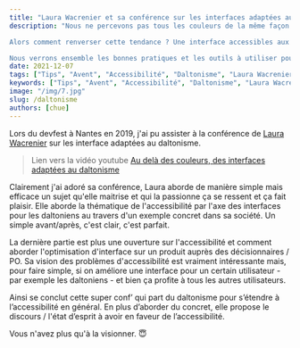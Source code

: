 ```yaml
---
title: "Laura Wacrenier et sa conférence sur les interfaces adaptées au daltonisme"
description: "Nous ne percevons pas tous les couleurs de la même façon. Il est admis que 4,5% de la population a des difficultés à distinguer certaines teintes comme le rouge ou le vert. Et pourtant, nous continuons à utiliser ces couleurs comme des standards d’information dans nos interfaces. Erreurs en rouge, validations en vert… Malgré des recommandations d’accessibilité bien connues, le design d’interface actuel continue d’ignorer cette partie des utilisateurs au profit de certaines tendances visuelles. Pour les personnes daltoniennes, grand nombre de services en ligne sont tout simplement inutilisables.

Alors comment renverser cette tendance ? Une interface accessibles aux daltoniens doit-elle forcément être moche ? Pénible à mettre en place ? Essayons ensemble de transformer cette contrainte d’accessibilité en moteur pour de meilleures expériences.

Nous verrons ensemble les bonnes pratiques et les outils à utiliser pour s’assurer que nos interfaces sont accessibles à tous les types de daltonisme. Mais surtout nous verrons comment sensibiliser vos équipes à ce sujet."
date: 2021-12-07
tags: ["Tips", "Avent", "Accessibilité", "Daltonisme", "Laura Wacrenier", "Devfest", "2019"]
keywords: ["Tips", "Avent", "Accessibilité", "Daltonisme", "Laura Wacrenier", "Devfest", "2019"]
image: "/img/7.jpg"
slug: /daltonisme
authors: [chue]
---
```


Lors du devfest à Nantes en 2019, j'ai pu assister à la conférence de [Laura Wacrenier](https://twitter.com/Laoraw) sur les interface adaptées au daltonisme.

> Lien vers la vidéo youtube [Au delà des couleurs, des interfaces adaptées au daltonisme](https://www.youtube.com/watch?v=29EpQDs0Td8)

<!--truncate-->

Clairement j'ai adoré sa conférence, Laura aborde de manière simple mais efficace un sujet qu'elle maitrise et qui la passionne ça se ressent et ça fait plaisir.
Elle aborde la thématique de l'accessibilité par l'axe des interfaces pour les daltoniens au travers d'un exemple concret dans sa société. Un simple avant/après, c'est clair, c'est parfait.

La dernière partie est plus une ouverture sur l'accessibilité et comment aborder l'optimisation d'interface sur un produit auprès des décisionnaires / PO. Sa vision des problèmes d'accessibilité est vraiment intéressante mais, pour faire simple, si on améliore une interface pour un certain utilisateur - par exemple les daltoniens - et bien ça profite à tous les autres utilisateurs.  

Ainsi se conclut cette super conf’ qui part du daltonisme pour s’étendre à l’accessibilité en général. En plus d’aborder du concret, elle propose le discours / l'état d’esprit à avoir en faveur de l’accessibilité.

Vous n'avez plus qu'à la visionner. 😇 
